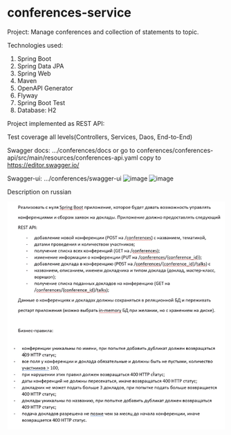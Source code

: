 # conferences-service

Project: Manage conferences and collection of statements to topic.

Technologies used:
1. Spring Boot
2. Spring Data JPA
3. Spring Web
4. Maven
5. OpenAPI Generator
6. Flyway
7. Spring Boot Test
8. Database: H2

Project implemented as REST API:

Test coverage all levels(Controllers, Services, Daos, End-to-End)

Swagger docs: .../conferences/docs or
go to conferences/conferences-api/src/main/resources/conferences-api.yaml copy to https://editor.swagger.io/

Swagger-ui: .../conferences/swagger-ui
![image](https://user-images.githubusercontent.com/36380303/123937240-a1f23f80-d99e-11eb-95f7-b465d1e13450.png)
![image](https://user-images.githubusercontent.com/36380303/123937426-d36b0b00-d99e-11eb-8e15-c5bcbf5e5ec7.png)

Description on russian

![Screenshot](description.png)
